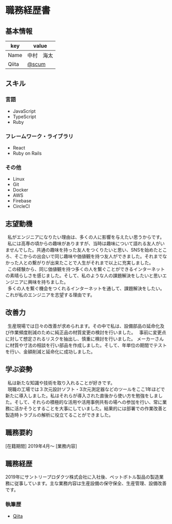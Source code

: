 # 職務経歴書

## 基本情報

|key|value|
|---|-----|
|Name|中村　海太|
|Qiita|[@scum](https://qiita.com/scum)|

## スキル
### 言語

- JavaScript
- TypeScript
- Ruby

### フレームワーク・ライブラリ

- React
- Ruby on Rails

### その他

- Linux
- Git
- Docker
- AWS
- Firebase
- CircleCI

## 志望動機
&ensp;私がエンジニアになりたい理由は、多くの人に影響を与えたい思うからです。  
&ensp;私には高専の頃からの趣味がありますが、当時は趣味について語れる友人がいませんでした。共通の趣味を持った友人をつくりたいと思い、SNSを始めたところ、そこからの出会いで同じ趣味や価値観を持つ友人ができました。それまでなかった人との繋がりが出来たことで人生がそれまで以上に充実しました。  
&ensp;この経験から、同じ価値観を持つ多くの人を繋ぐことができるインターネットの素晴らしさを感じました。そして、私のような人の課題解決をしたいと思いエンジニアに興味を持ちました。  
&ensp;多くの人を繋ぐ機会をつくれるインターネットを通して、課題解決をしたい。これが私のエンジニアを志望する理由です。

## 改善力
&ensp;生産現場では日々の改善が求められます。その中で私は、設備部品の延命化及び作業頻度削減のために純正品の材質変更の検討を行いました。
&ensp;事前に変更点に対して想定されるリスクを抽出し、慎重に検討を行いました。
メーカーさんに材質や寸法の相談を行い部品を作成しました。そして、年単位の期間でテストを行い、金額削減と延命化に成功しました。

## 学ぶ姿勢
&ensp;私は新たな知識や技術を取り入れることが好きです。  
&ensp;現職の工場では３次元設計ソフト・3次元測定器などのツールをここ1年ほどで新たに導入しました。私はそれらが導入された直後から使い方を勉強をしました。そして、それらの積極的な活用や活用事例共有の場への参加を行い、常に業務に活かそうとすることを大事にしていました。結果的には部署での作業改善と製造時トラブルの解析に役立てることができました。

<!-- ## やったことはないが興味があるもの -->

## 職務要約
[在籍期間]
2019年4月〜
[業務内容]

## 職務経歴
2019年にサントリープロダクツ株式会社に入社後、ペットボトル製品の製造業務に従事しています。主な業務内容は生産設備の保守保全、生産管理、設備改善です。

<!-- ### 2019/04 - 現在 : サントリープロダクツ株式会社 -->

<!-- 職務: 製造オペレーター -->

<!-- #### 職務内容の名前 -->

<!-- - ペットボトル製品 -->

### 執筆歴
* [Qiita](https://qiita.com/scum/items/b62a3c2e939e536de867)
